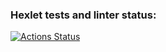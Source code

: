 ### Hexlet tests and linter status:
[![Actions Status](https://github.com/andrey-samarin88/java-project-61/workflows/hexlet-check/badge.svg)](https://github.com/andrey-samarin88/java-project-61/actions)